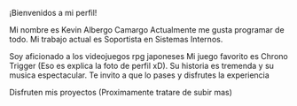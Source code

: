 ¡Bienvenidos a mi perfil! 

Mi nombre es Kevin Albergo Camargo
Actualmente me gusta programar de todo. Mi trabajo actual es Soportista en Sistemas Internos.

Soy aficionado a los videojuegos rpg japoneses
Mi juego favorito es Chrono Trigger (Eso es explica la foto de perfil xD). 
Su historia es tremenda y su musica espectacular. Te invito a que lo pases y disfrutes la experiencia

Disfruten mis proyectos (Proximamente tratare de subir mas)

<!---
kevcamargo/kevcamargo is a ✨ special ✨ repository because its `README.md` (this file) appears on your GitHub profile.
You can click the Preview link to take a look at your changes.
--->
